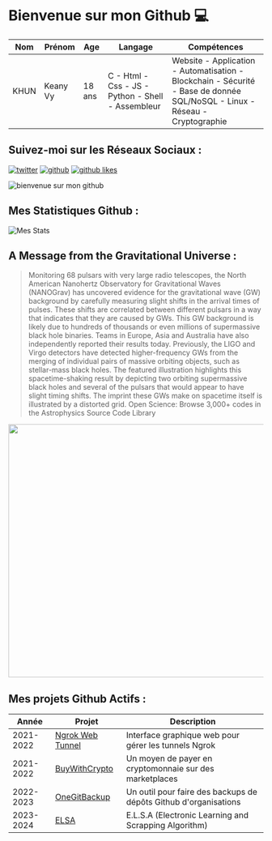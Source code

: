 # Bienvenue sur mon Github 💻
| Nom | Prénom | Age | Langage | Compétences |
|---  |---     |---  |---      |---
| KHUN | Keany Vy | 18 ans | C - Html - Css - JS - Python - Shell - Assembleur | Website - Application - Automatisation - Blockchain - Sécurité - Base de donnée SQL/NoSQL - Linux - Réseau - Cryptographie |

## Suivez-moi sur les Réseaux Sociaux :
[![twitter](https://img.shields.io/twitter/follow/thisiskeanyvy?style=social)](https://twitter.com/thisiskeanyvy)
[![github](https://img.shields.io/github/followers/thisiskeanyvy?style=social)](https://github.com/thisiskeanyvy?tab=followers)
[![github likes](https://img.shields.io/github/stars/thisiskeanyvy?style=social)](https://github.com/thisiskeanyvy)

![bienvenue sur mon github](https://thisiskeanyvy-hosting.pages.dev/banner.gif)

## Mes Statistiques Github :
![Mes Stats](https://github-readme-stats.vercel.app/api?username=thisiskeanyvy&show_icons=true&theme=radical)

## A Message from the Gravitational Universe :

> Monitoring 68 pulsars with very large radio telescopes, the North American Nanohertz Observatory for Gravitational Waves (NANOGrav) has uncovered evidence for the gravitational wave (GW) background by carefully measuring slight shifts in the arrival times of pulses.  These shifts are correlated between different pulsars in a way that indicates that they are caused by GWs. This GW background is likely due to hundreds of thousands or even millions of supermassive black hole binaries.  Teams in Europe, Asia and Australia have also independently reported their results today. Previously, the LIGO and Virgo detectors have detected higher-frequency GWs from the merging of individual pairs of massive orbiting objects, such as stellar-mass black holes. The featured illustration highlights this spacetime-shaking result by depicting two orbiting supermassive black holes and several of the pulsars that would appear to have slight timing shifts.  The imprint these GWs make on spacetime itself is illustrated by a distorted grid.   Open Science: Browse 3,000+ codes in the Astrophysics Source Code Library

<img src='https://apod.nasa.gov/apod/image/2306/Gwb_Nanograv_960_annotated.jpg' width="800" height="500"/>

## Mes projets Github Actifs :
| Année | Projet | Description |
|---   |---     |---          |
| 2021-2022 | [Ngrok Web Tunnel](https://github.com/thisiskeanyvy/ngrok-web-manager) | Interface graphique web pour gérer les tunnels Ngrok |
| 2021-2022 | [BuyWithCrypto](https://github.com/BuyWithCrypto) | Un moyen de payer en cryptomonnaie sur des marketplaces |
| 2022-2023 | [OneGitBackup](https://github.com/BuyWithCrypto/OneGitBackup) | Un outil pour faire des backups de dépôts Github d'organisations |
| 2023-2024 | [ELSA](https://github.com/thisiskeanyvy/ELSA) | E.L.S.A (Electronic Learning and Scrapping Algorithm) |